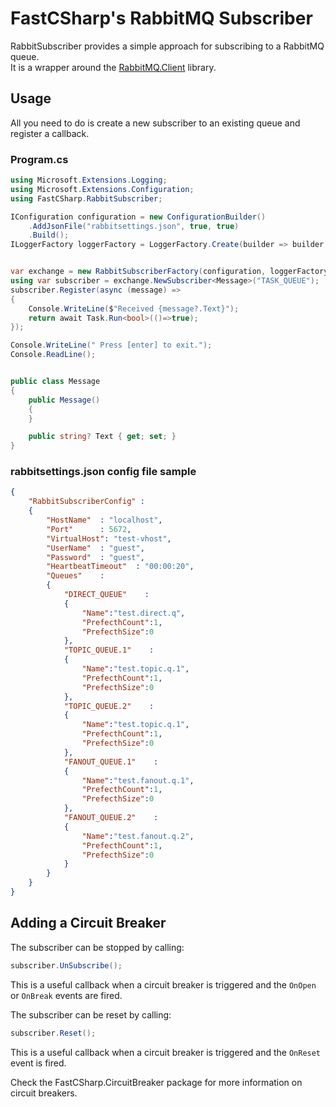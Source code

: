 # FastCSharp's RabbitMQ Subscriber  
RabbitSubscriber provides a simple approach for subscribing to a RabbitMQ queue.  
It is a wrapper around the [RabbitMQ.Client](https://www.nuget.org/packages/RabbitMQ.Client/) library.

## Usage  
All you need to do is create a new subscriber to an existing queue and register a callback.  

### Program.cs
```csharp
using Microsoft.Extensions.Logging;
using Microsoft.Extensions.Configuration;
using FastCSharp.RabbitSubscriber;

IConfiguration configuration = new ConfigurationBuilder()
    .AddJsonFile("rabbitsettings.json", true, true)
    .Build();
ILoggerFactory loggerFactory = LoggerFactory.Create(builder => builder.AddConsole());


var exchange = new RabbitSubscriberFactory(configuration, loggerFactory);
using var subscriber = exchange.NewSubscriber<Message>("TASK_QUEUE");
subscriber.Register(async (message) =>
{
    Console.WriteLine($"Received {message?.Text}");
    return await Task.Run<bool>(()=>true);
});

Console.WriteLine(" Press [enter] to exit.");
Console.ReadLine();


public class Message
{
    public Message()
    {
    }

    public string? Text { get; set; }
}
```


### rabbitsettings.json config file sample

```json
{
    "RabbitSubscriberConfig" : 
    {
        "HostName"  : "localhost",
        "Port"      : 5672,
        "VirtualHost": "test-vhost",
        "UserName"  : "guest",
        "Password"  : "guest",
        "HeartbeatTimeout"  : "00:00:20",
        "Queues"    :
        {
            "DIRECT_QUEUE"    : 
            {
                "Name":"test.direct.q",
                "PrefecthCount":1,
                "PrefecthSize":0
            },
            "TOPIC_QUEUE.1"    : 
            {
                "Name":"test.topic.q.1",
                "PrefecthCount":1,
                "PrefecthSize":0
            },
            "TOPIC_QUEUE.2"    : 
            {
                "Name":"test.topic.q.1",
                "PrefecthCount":1,
                "PrefecthSize":0
            },
            "FANOUT_QUEUE.1"    : 
            {
                "Name":"test.fanout.q.1",
                "PrefecthCount":1,
                "PrefecthSize":0
            },
            "FANOUT_QUEUE.2"    : 
            {
                "Name":"test.fanout.q.2",
                "PrefecthCount":1,
                "PrefecthSize":0
            }
        }
    }
}
```

## Adding a Circuit Breaker

The subscriber can be stopped by calling:
```csharp 
subscriber.UnSubscribe();
```
This is a useful callback when a circuit breaker is triggered and the ```OnOpen``` or ```OnBreak``` events are fired.  

The subscriber can be reset by calling:
```csharp 
subscriber.Reset();
```
This is a useful callback when a circuit breaker is triggered and the ```OnReset``` event is fired.  


Check the FastCSharp.CircuitBreaker package for more information on circuit breakers.  

